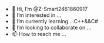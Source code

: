 - 👋 Hi, I’m @Z-Smart2461860917
- 👀 I’m interested in ...
- 🌱 I’m currently learning ...C++&&C#
- 💞️ I’m looking to collaborate on ...
- 📫 How to reach me ...

<!---
Z-Smart2461860917/Z-Smart2461860917 is a ✨ special ✨ repository because its `README.md` (this file) appears on your GitHub profile.
You can click the Preview link to take a look at your changes.
--->
